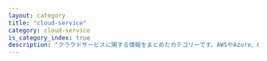 ```yaml
---
layout: category
title: "cloud-service"
category: cloud-service
is_category_index: true
description: "クラウドサービスに関する情報をまとめたカテゴリーです。AWSやAzure、Google Cloudなどの主要クラウドプラットフォームの使い方、ベストプラクティス、トラブルシューティングに関する記事を提供しています。"
---
```

